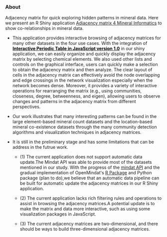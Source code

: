 ### About

Adjacency matrix for quick exploring hidden patterns in mineral data. Here we present an R Shiny application [Adjacency matrix 4 Mineral Informatics](https://quexiang.shinyapps.io/Adjacency_Matrix_4_Mineral_Informatics/) to show co-relationships in mineral data.  

- This application provides interactive browsing of adjacency matrices for many other datasets in the four use cases. With the integration of **[<font color= #00000>Interactive Periodic Table in JavaScript version 1.0</font>](https://www.codedrome.com/interactive-periodic-table-in-javascript/)** in our shiny application, we can easily organize and quickly display the adjacency matrix by selecting chemical elements. We also used other lists and controls on the graphical interface, users can quickly make a selection to obtain the adjacency matrix and then analyze. The clear layout of cells in the adjacency matrix can effectively avoid the node overlapping and edge crossings in the network visualization especially when the network becomes dense. Moreover, it provides a variety of interactive operations for rearranging the matrix (e.g., using communities, closeness, degree, betweenness, and eigen), allowing users to observe changes and patterns in the adjacency matrix from different perspectives.

- Our work illustrates that many interesting patterns can be found in the large element-based mineral count datasets and the location-based mineral co-existence datasets through the many community detection algorithms and visualization techniques in adjacency matrices.

- It is still in the preliminary stage and has some limitations that can be address in the futrue work.

  - (1) The current application does not support automatic data update.The Mindat API was able to provide most of the datasets mentioned in our study. With the progress of the [mindat API](https://api.mindat.org/) and the gradual implementation of OpenMindat's [R Package](https://github.com/quexiang/OpenMindat) and Python package (plan to do),we believe that an automatic data pipeline can be built for automatic update the adjacency matrices in our R Shiny application. 

  - (2) The current application lacks rich filtering rules and operations to assist in browsing the adjacency matrices.A potential update is to make the matrix and data more interactive, such as using some visualization packages in JavaScript. 
  
  - (3) The current adjacency matrices are two-dimensional, and there should be ways to build three-dimensional adjacency matrices.

